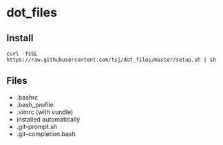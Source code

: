 # dot_files

Install
-------
```
curl -fsSL https://raw.githubusercontent.com/tsj/dot_files/master/setup.sh | sh
```

Files
-----
- .bashrc
- .bash_profile
- .vimrc (with vundle)
- installed automatically
 - .git-prompt.sh
 - .git-completion.bash
